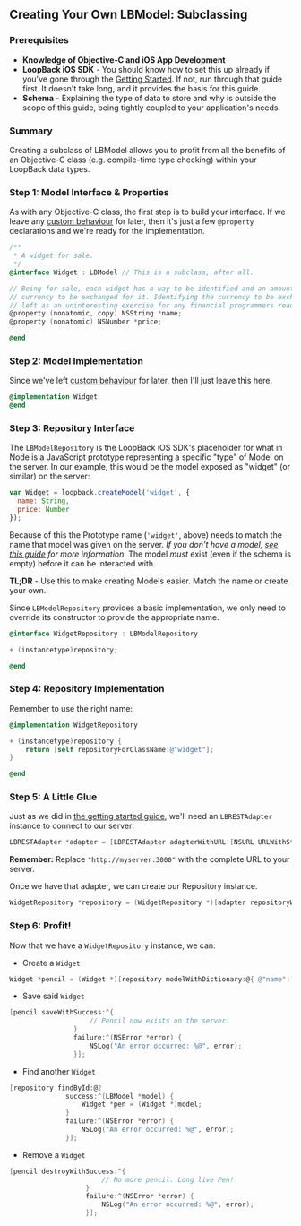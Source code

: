 ## Creating Your Own LBModel: Subclassing

### Prerequisites

 - **Knowledge of Objective-C and iOS App Development**
 - **LoopBack iOS SDK** - You should know how to set this up already if you've
    gone through the [Getting Started](#getting-started). If not, run through
    that guide first. It doesn't take long, and it provides the basis for this
    guide.
 - **Schema** - Explaining the type of data to store and why is outside the
    scope of this guide, being tightly coupled to your application's needs.

### Summary

Creating a subclass of LBModel allows you to profit from all the benefits of an
Objective-C class (e.g. compile-time type checking) within your LoopBack data
types.

### Step 1: Model Interface & Properties

As with any Objective-C class, the first step is to build your interface. If we
leave any [custom behaviour](#http://docs.strongloop.com/strong-remoting) for
later, then it's just a few `@property` declarations and we're ready for the
implementation.

```objectivec
/**
 * A widget for sale.
 */
@interface Widget : LBModel // This is a subclass, after all.

// Being for sale, each widget has a way to be identified and an amount of
// currency to be exchanged for it. Identifying the currency to be exchanged is
// left as an uninteresting exercise for any financial programmers reading this.
@property (nonatomic, copy) NSString *name;
@property (nonatomic) NSNumber *price;

@end
```

### Step 2: Model Implementation

Since we've left [custom behaviour](#http://docs.strongloop.com/strong-remoting)
for later, then I'll just leave this here.

```objectivec
@implementation Widget
@end
```

### Step 3: Repository Interface

The `LBModelRepository` is the LoopBack iOS SDK's placeholder for what in Node is
a JavaScript prototype representing a specific "type" of Model on the server. In
our example, this would be the model exposed as "widget" (or similar) on the
server:

```javascript
var Widget = loopback.createModel('widget', {
  name: String,
  price: Number
});
```

Because of this the Prototype name (`'widget'`, above) needs to match the name
that model was given on the server. _If you don't have a model, [see this
guide](#) for more information._ The model _must_ exist (even if the schema is
empty) before it can be interacted with.

**TL;DR** - Use this to make creating Models easier. Match the name or create
your own.

Since `LBModelRepository` provides a basic implementation, we only need to
override its constructor to provide the appropriate name.

```objectivec
@interface WidgetRepository : LBModelRepository

+ (instancetype)repository;

@end
```

### Step 4: Repository Implementation

Remember to use the right name:

```objectivec
@implementation WidgetRepository

+ (instancetype)repository {
    return [self repositoryForClassName:@"widget"];
}

@end
```

### Step 5: A Little Glue

Just as we did in [the getting started guide](#getting-started), we'll need an
`LBRESTAdapter` instance to connect to our server:

```objectivec
LBRESTAdapter *adapter = [LBRESTAdapter adapterWithURL:[NSURL URLWithString:@"http://myserver:3000"]];
```

**Remember:** Replace `"http://myserver:3000"` with the complete URL to your
server.

Once we have that adapter, we can create our Repository instance.

```objectivec
WidgetRepository *repository = (WidgetRepository *)[adapter repositoryWithClass:[WidgetPrototype class]];
```

### Step 6: Profit!

Now that we have a `WidgetRepository` instance, we can:

 - Create a `Widget`

```objectivec
Widget *pencil = (Widget *)[repository modelWithDictionary:@{ @"name": @"Pencil", @"price": @1.50 }];
```

 - Save said `Widget`

```objectivec
[pencil saveWithSuccess:^{
                    // Pencil now exists on the server!
                }
                failure:^(NSError *error) {
                    NSLog("An error occurred: %@", error);
                }];
```

 - Find another `Widget`

```objectivec
[repository findById:@2
              success:^(LBModel *model) {
                  Widget *pen = (Widget *)model;
              }
              failure:^(NSError *error) {
                  NSLog("An error occurred: %@", error);
              }];
```

 - Remove a `Widget`

```objectivec
[pencil destroyWithSuccess:^{
                       // No more pencil. Long live Pen!
                   }
                   failure:^(NSError *error) {
                       NSLog("An error occurred: %@", error);
                   }];
```
